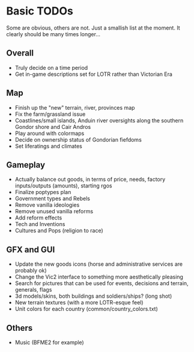 # Basic TODOs
Some are obvious, others are not. Just a smallish list at the moment. It clearly should be many times longer...

## Overall
 - Truly decide on a time period
 - Get in-game descriptions set for LOTR rather than Victorian Era
 
## Map
 - Finish up the "new" terrain, river, provinces map
 - Fix the farm/grassland issue
 - Coastlines/small islands, Anduin river oversights along the southern Gondor shore and Cair Andros
 - Play around with colormaps
 - Decide on ownership status of Gondorian fiefdoms
 - Set liferatings and climates
 
## Gameplay
 - Actually balance out goods, in terms of price, needs, factory inputs/outputs (amounts), starting rgos 
 - Finalize poptypes plan
 - Government types and Rebels
 - Remove vanilla ideologies
 - Remove unused vanilla reforms
 - Add reform effects
 - Tech and Inventions
 - Cultures and Pops (religion to race)

## GFX and GUI
 - Update the new goods icons (horse and administrative services are probably ok)
 - Change the Vic2 interface to something more aesthetically pleasing
 - Search for pictures that can be used for events, decisions and terrain, generals, flags
 - 3d models/skins, both buildings and soldiers/ships? (long shot)
 - New terrain textures (with a more LOTR-esque feel)
 - Unit colors for each country (common/country_colors.txt)

## Others 
 - Music (BFME2 for example)
